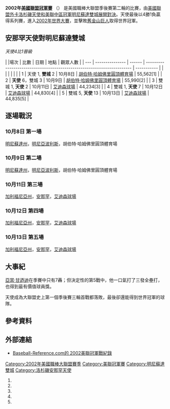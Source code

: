 **2002年[美國聯盟冠軍賽](https://zh.wikipedia.org/wiki/美國聯盟冠軍賽 "wikilink")** （） 是美國職棒大聯盟季後賽第二輪的比賽，由[美國聯盟外卡](https://zh.wikipedia.org/wiki/美國聯盟 "wikilink")[洛杉磯天使和](https://zh.wikipedia.org/wiki/洛杉磯天使 "wikilink")[美聯中區冠軍](../Page/美國聯盟中區.md "wikilink")[明尼蘇達雙城展開對決](https://zh.wikipedia.org/wiki/明尼蘇達雙城 "wikilink")。天使最後以4勝1負贏得系列賽，進入[2002年世界大賽](../Page/2002年世界大賽.md "wikilink")，並擊敗[舊金山巨人](../Page/舊金山巨人.md "wikilink")取得世界冠軍。

## 安那罕天使對明尼蘇達雙城

*天使4比1晉級*

| |場次 | 比數              | 日期     | 地點                                                                      | 觀眾人數        |
| --- | --------------- | ------ | ----------------------------------------------------------------------- | ----------- |
|     |                 |        |                                                                         |             |
| 1   | 天使 1, **雙城** 2  | 10月8日  | [胡伯特·哈姆佛里圓頂體育場](https://zh.wikipedia.org/wiki/胡伯特·哈姆佛里圓頂體育場 "wikilink") | 55,562\[1\] |
| 2   | **天使** 6，雙城 3   | 10月9日  | [胡伯特·哈姆佛里圓頂體育場](https://zh.wikipedia.org/wiki/胡伯特·哈姆佛里圓頂體育場 "wikilink") | 55,990\[2\] |
| 3   | 雙城 1, **天使** 2  | 10月11日 | [艾迪森球場](https://zh.wikipedia.org/wiki/安那罕天使球場 "wikilink")               | 44,234\[3\] |
| 4   | 雙城 1, **天使** 7  | 10月12日 | [艾迪森球場](https://zh.wikipedia.org/wiki/安那罕天使球場 "wikilink")               | 44,830\[4\] |
| 5   | 雙城 5, **天使** 13 | 10月13日 | [艾迪森球場](https://zh.wikipedia.org/wiki/安那罕天使球場 "wikilink")               | 44,835\[5\] |

## 逐場戰況

### 10月8日 第一場

[明尼蘇達州](https://zh.wikipedia.org/wiki/明尼蘇達州 "wikilink")，[明尼亞波利斯](https://zh.wikipedia.org/wiki/明尼亞波利斯 "wikilink")，胡伯特·哈姆佛里圓頂體育場

### 10月9日 第二場

[明尼蘇達州](https://zh.wikipedia.org/wiki/明尼蘇達州 "wikilink")，[明尼亞波利斯](https://zh.wikipedia.org/wiki/明尼亞波利斯 "wikilink")，胡伯特·哈姆佛里圓頂體育場

### 10月11日 第三場

[加利福尼亞州](https://zh.wikipedia.org/wiki/加利福尼亞州 "wikilink")，[安那罕](https://zh.wikipedia.org/wiki/安那罕 "wikilink")，[艾迪森球場](https://zh.wikipedia.org/wiki/安那罕天使球場 "wikilink")

### 10月12日 第四場

[加利福尼亞州](https://zh.wikipedia.org/wiki/加利福尼亞州 "wikilink")，[安那罕](https://zh.wikipedia.org/wiki/安那罕 "wikilink")，[艾迪森球場](https://zh.wikipedia.org/wiki/安那罕天使球場 "wikilink")

### 10月13日 第五場

[加利福尼亞州](https://zh.wikipedia.org/wiki/加利福尼亞州 "wikilink")，[安那罕](https://zh.wikipedia.org/wiki/安那罕 "wikilink")，[艾迪森球場](https://zh.wikipedia.org/wiki/安那罕天使球場 "wikilink")

## 大事紀

[亞當·甘迺迪](../Page/亞當·甘迺迪.md "wikilink")在季賽中只有7轟；但決定性的第5戰中，他一口氣打了三發全壘打，也得到最有價值球員獎。

天使成為大聯盟史上第一個季後賽三輪首戰都落敗，最後卻還能得到世界冠軍的球隊。

## 參考資料

## 外部連結

  - [Baseball-Reference.com的 2002美聯冠軍戰紀錄](http://www.baseball-reference.com/postseason/2002_ALCS.shtml)

[Category:2002年美國職棒大聯盟賽季](https://zh.wikipedia.org/wiki/Category:2002年美國職棒大聯盟賽季 "wikilink") [Category:美聯冠軍賽](https://zh.wikipedia.org/wiki/Category:美聯冠軍賽 "wikilink") [Category:明尼蘇達雙城](https://zh.wikipedia.org/wiki/Category:明尼蘇達雙城 "wikilink") [Category:洛杉磯安那罕天使](https://zh.wikipedia.org/wiki/Category:洛杉磯安那罕天使 "wikilink")

1.
2.
3.
4.
5.